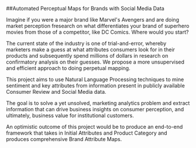   ##Automated Perceptual Maps for Brands with Social Media Data

Imagine if you were a major brand like Marvel's Avengers and are doing market perception fresearch on what differentiates your brand of superhero movies from those of a competitor, like DC Comics. Where would you start? 

The current state of the industry is one of trial-and-error, whereby marketers make a guess at what attributes consumers look for in their products and subsequently spend millions of dollars in research on confirmatory analysis on their guesses. We propose a more unsupervised and efficient approach to doing perpetual mapping. 

This project aims to use Natural Language Processing techniques to mine sentiment and key attributes from information present in publicly available Consumer Review and Social Media data. 

The goal is to solve a yet unsolved, marketing analytics problem and extract information that can drive business insights on consumer perception, and ultimately, business value for institutional customers. 

An optimistic outcome of this project would be to produce an end-to-end framework that takes in Initial Attributes and Product Category and produces comprehensive Brand Attribute Maps. 
